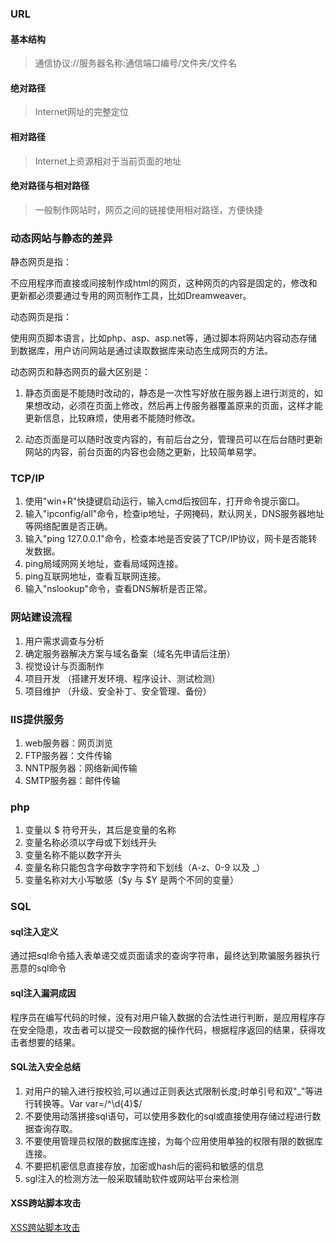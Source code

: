 ### URL

#### 基本结构
> 通信协议://服务器名称:通信端口编号/文件夹/文件名
#### 绝对路径
> Internet网址的完整定位
#### 相对路径
> Internet上资源相对于当前页面的地址
#### 绝对路径与相对路径
> 一般制作网站时，网页之间的链接使用相对路径，方便快捷  

###  动态网站与静态的差异
静态网页是指：

不应用程序而直接或间接制作成html的网页，这种网页的内容是固定的，修改和更新都必须要通过专用的网页制作工具，比如Dreamweaver。  

动态网页是指：

使用网页脚本语言，比如php、asp、asp.net等，通过脚本将网站内容动态存储到数据库，用户访问网站是通过读取数据库来动态生成网页的方法。

动态网页和静态网页的最大区别是：

1. 静态页面是不能随时改动的，静态是一次性写好放在服务器上进行浏览的，如果想改动，必须在页面上修改，然后再上传服务器覆盖原来的页面，这样才能更新信息，比较麻烦，使用者不能随时修改。

2. 动态页面是可以随时改变内容的，有前后台之分，管理员可以在后台随时更新网站的内容，前台页面的内容也会随之更新，比较简单易学。



###  TCP/IP
1. 使用"win+R"快捷键启动运行，输入cmd后按回车，打开命令提示窗口。
2. 输入"ipconfig/all"命令，检查ip地址，子网掩码，默认网关，DNS服务器地址等网络配置是否正确。
3. 输入"ping 127.0.0.1"命令，检查本地是否安装了TCP/IP协议，网卡是否能转发数据。
4. ping局域网网关地址，查看局域网连接。
5. ping互联网地址，查看互联网连接。
6. 输入"nslookup"命令，查看DNS解析是否正常。

###  网站建设流程
1. 用户需求调查与分析
2. 确定服务器解决方案与域名备案（域名先申请后注册）
2. 视觉设计与页面制作
3. 项目开发 （搭建开发环境、程序设计、测试检测）
4. 项目维护 （升级、安全补丁、安全管理、备份）

### IIS提供服务
1. web服务器：网页浏览
2. FTP服务器：文件传输
3. NNTP服务器：网络新闻传输
4. SMTP服务器：邮件传输

### php
1. 变量以 $ 符号开头，其后是变量的名称
2. 变量名称必须以字母或下划线开头
3. 变量名称不能以数字开头
4. 变量名称只能包含字母数字字符和下划线（A-z、0-9 以及 _）
5. 变量名称对大小写敏感（$y 与 $Y 是两个不同的变量）

### SQL
#### sql注入定义
通过把sql命令插入表单递交或页面请求的查询字符串，最终达到欺骗服务器执行恶意的sql命令
#### sql注入漏洞成因
程序员在编写代码的时候，没有对用户输入数据的合法性进行判断，是应用程序存在安全隐患，攻击者可以提交一段数据的操作代码，根据程序返回的结果，获得攻击者想要的结果。

#### SQL法入安全总结
1. 对用户的输入进行按校验,可以通过正则表达式限制长度;时单引号和双"_"等进行转换等。Var var=/^\d{4}$/
2. 不要使用动落拼接sql语句，可以使用多数化的sql或直接使用存储过程进行数据查询存取。
3. 不要使用管理员权限的数据库连接，为每个应用使用单独的权限有限的数据库连接。
4. 不要把机密信息直接存放，加密或hash后的密码和敏感的信息
5. sgl注入的检测方法一般采取辅助软件或网站平台来检测


#### XSS跨站脚本攻击
[XSS跨站脚本攻击](https://baike.baidu.com/item/%E8%B7%A8%E7%AB%99%E8%84%9A%E6%9C%AC%E6%94%BB%E5%87%BB/8186208?fr=aladdin
)
